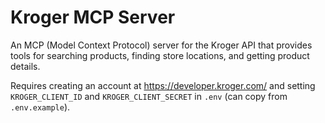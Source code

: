 # Kroger MCP Server

An MCP (Model Context Protocol) server for the Kroger API that provides tools for searching products, finding store locations, and getting product details.


Requires creating an account at https://developer.kroger.com/ and setting `KROGER_CLIENT_ID` and `KROGER_CLIENT_SECRET` in `.env` (can copy from `.env.example`).